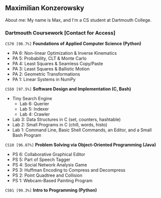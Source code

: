Maximilian Konzerowsky
--

About me: My name is Max, and I'm a CS student at Dartmouth College.

### Dartmouth Coursework [Contact for Access]

`CS70 [98.7%]` **Foundations of Applied Computer Science (Python)**
- PA 6: Non-linear Optimization & Inverse Kinematics
- PA 5: Probability, CLT & Monte Carlo
- PA 4: Least Squares & Seamless Copy/Paste
- PA 3: Least Squares & Ballistic Motion
- PA 2: Geometric Transformations
- PA 1: Linear Systems in NumPy

`CS50 [97.5%]` **Software Design and Implementation (C, Bash)**
- Tiny Search Engine
  - Lab 6: Querier
  - Lab 5: Indexer
  - Lab 4: Crawler
- Lab 3: Data Structures in C (set, counters, hashtable)
- Lab 2: Small Programs in C (chill, words, histo)
- Lab 1: Command Line, Basic Shell Commands, an Editor, and a Small Bash Program

`CS10 [96.07%]` **Problem Solving via Object-Oriented Programming (Java)**
- PS 6: Collaborative Graphical Editor
- PS 5: Part of Speech Tagger
- PS 4: Social Network Analysis Game
- PS 3: Huffman Encoding to Compress and Decompress
- PS 2: Point Quadtree and Collision
- PS 1: Webcam-Based Painting Program
  
`CS01 [99.3%]` **Intro to Programming (Python)**
